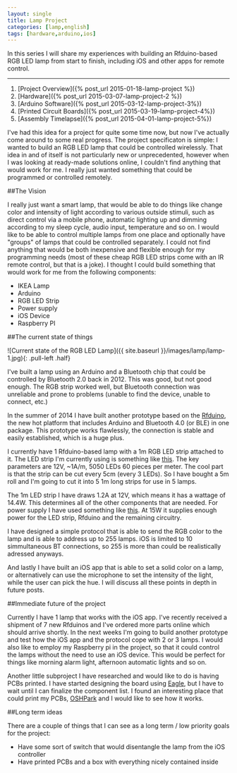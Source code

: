 ```yaml
---
layout: single
title: Lamp Project
categories: [lamp,english]
tags: [hardware,arduino,ios]
---
```


In this series I will share my experiences with building an Rfduino-based RGB LED lamp from start to finish, including iOS and other apps for remote control.

---

1. [Project Overview]({% post_url 2015-01-18-lamp-project %})
1. [Hardware]({% post_url 2015-03-07-lamp-project-2 %})
1. [Arduino Software]({% post_url 2015-03-12-lamp-project-3%})
1. [Printed Circuit Boards]({% post_url 2015-03-19-lamp-project-4%})
1. [Assembly Timelapse]({% post_url 2015-04-01-lamp-project-5%})

I've had this idea for a project for quite some time now, but now I've actually come around to some real progress. The project specificaton is simple: I wanted to build an RGB LED lamp that could be controlled wirelessly. That idea in and of itself is not particularly new or unprecedented, however when I was looking at ready-made solutions online, I couldn't find anything that would work for me. I really just wanted something that could be programmed or controlled remotely. 

##The Vision

I really just want a smart lamp, that would be able to do things like change color and intensity of light according to various outside stimuli, such as direct control via a mobile phone, automatic lighting up and dimming according to my sleep cycle, audio input, temperature and so on. I would like to be able to control multiple lamps from one place and optionally have "groups" of lamps that could be controlled separately. I could not find anything that would be both inexpensive and flexible enough for my programming needs (most of these cheap RGB LED strips come with an IR remote control, but that is a joke). I thought I could build something that would work for me from the following components:

* IKEA Lamp
* Arduino
* RGB LED Strip
* Power supply
* iOS Device
* Raspberry PI

##The current state of things

![Current state of the RGB LED Lamp]({{ site.baseurl }}/images/lamp/lamp-1.jpg){: .pull-left .half}

I've built a lamp using an Arduino and a Bluetooth chip that could be controlled by Bluetooth 2.0 back in 2012. This was good, but not good enough. The RGB strip worked well, but Bluetooth connection was unreliable and prone to problems (unable to find the device, unable to connect, etc.)

In the summer of 2014 I have built another prototype based on the [Rfduino](http://www.rfduino.com/), the new hot platform that includes Arduino and Bluetooth 4.0 (or BLE) in one package. This prototype works flawlessly, the connection is stable and easily established, which is a huge plus.

I currently have 1 Rfduino-based lamp with a 1m RGB LED strip attached to it. The LED strip I'm currently using is something like [this](http://www.amazon.co.uk/Waterproof-300LEDs-Flexible-Lighting-Decoration/dp/B009ZOLW04/ref=sr_1_46?s=lighting&ie=UTF8&qid=1421617842&sr=1-46&keywords=5050+rgb+led+strip). The key parameters are 12V, ~1A/m, 5050 LEDs 60 pieces per meter. The cool part is that the strip can be cut every 5cm (every 3 LEDs). So I have bought a 5m roll and I'm going to cut it into 5 1m long strips for use in 5 lamps.

The 1m LED strip I have draws 1.2A at 12V, which means it has a wattage of 14.4W. This determines all of the other components that are needed. For power supply I have used something like [this](http://uk.farnell.com/powerpax/sw3526/ac-dc-power-supply-12v-1-25a-euro/dp/1971795). At 15W it supplies enough power for the LED strip,  Rfduino and the remaining circuitry. 

I have designed a simple protocol that is able to send the RGB color to the lamp and is able to address up to 255 lamps. iOS is limited to 10 simmultaneous BT connections, so 255 is more than could be realistically adressed anyways. 

And lastly I have built an iOS app that is able to set a solid color on a lamp, or alternatively can use the microphone to set the intensity of the light, while the user can pick the hue. I will discuss all these points in depth in future posts.

##Immediate future of the project

Currently I have 1 lamp that works with the iOS app. I've recently received a shipment of 7 new Rfduinos and I've ordered more parts online which should arrive shortly. In the next weeks I'm going to build another prototype and test how the iOS app and the protocol cope with 2 or 3 lamps. I would also like to employ my Raspberry pi in the project, so that it could control the lamps without the need to use an iOS device. This would be perfect for things like morning alarm light, afternoon automatic lights and so on.

Another little subproject I have researched and would like to do is having PCBs printed. I have started designing the board using [Eagle](http://www.cadsoftusa.com/), but I have to wait until I can finalize the component list. I found an interesting place that could print my PCBs, [OSHPark](https://oshpark.com/) and I would like to see how it works.

##Long term ideas

There are a couple of things that I can see as a long term / low priority goals for the project:

* Have some sort of switch that would disentangle the lamp from the iOS controller
* Have printed PCBs and a box with everything nicely contained inside

